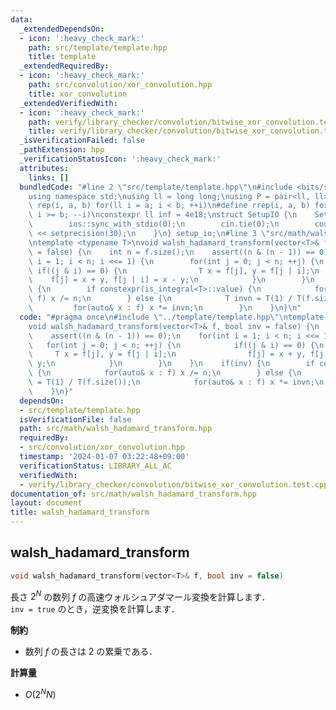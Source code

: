 ```yaml
---
data:
  _extendedDependsOn:
  - icon: ':heavy_check_mark:'
    path: src/template/template.hpp
    title: template
  _extendedRequiredBy:
  - icon: ':heavy_check_mark:'
    path: src/convolution/xor_convolution.hpp
    title: xor_convolution
  _extendedVerifiedWith:
  - icon: ':heavy_check_mark:'
    path: verify/library_checker/convolution/bitwise_xor_convolution.test.cpp
    title: verify/library_checker/convolution/bitwise_xor_convolution.test.cpp
  _isVerificationFailed: false
  _pathExtension: hpp
  _verificationStatusIcon: ':heavy_check_mark:'
  attributes:
    links: []
  bundledCode: "#line 2 \"src/template/template.hpp\"\n#include <bits/stdc++.h>\n\
    using namespace std;\nusing ll = long long;\nusing P = pair<ll, ll>;\n#define\
    \ rep(i, a, b) for(ll i = a; i < b; ++i)\n#define rrep(i, a, b) for(ll i = a;\
    \ i >= b; --i)\nconstexpr ll inf = 4e18;\nstruct SetupIO {\n    SetupIO() {\n\
    \        ios::sync_with_stdio(0);\n        cin.tie(0);\n        cout << fixed\
    \ << setprecision(30);\n    }\n} setup_io;\n#line 3 \"src/math/walsh_hadamard_transform.hpp\"\
    \ntemplate <typename T>\nvoid walsh_hadamard_transform(vector<T>& f, bool inv\
    \ = false) {\n    int n = f.size();\n    assert((n & (n - 1)) == 0);\n    for(int\
    \ i = 1; i < n; i <<= 1) {\n        for(int j = 0; j < n; ++j) {\n           \
    \ if((j & i) == 0) {\n                T x = f[j], y = f[j | i];\n            \
    \    f[j] = x + y, f[j | i] = x - y;\n            }\n        }\n    }\n    if(inv)\
    \ {\n        if constexpr(is_integral<T>::value) {\n            for(auto& x :\
    \ f) x /= n;\n        } else {\n            T invn = T(1) / T(f.size());\n   \
    \         for(auto& x : f) x *= invn;\n        }\n    }\n}\n"
  code: "#pragma once\n#include \"../template/template.hpp\"\ntemplate <typename T>\n\
    void walsh_hadamard_transform(vector<T>& f, bool inv = false) {\n    int n = f.size();\n\
    \    assert((n & (n - 1)) == 0);\n    for(int i = 1; i < n; i <<= 1) {\n     \
    \   for(int j = 0; j < n; ++j) {\n            if((j & i) == 0) {\n           \
    \     T x = f[j], y = f[j | i];\n                f[j] = x + y, f[j | i] = x -\
    \ y;\n            }\n        }\n    }\n    if(inv) {\n        if constexpr(is_integral<T>::value)\
    \ {\n            for(auto& x : f) x /= n;\n        } else {\n            T invn\
    \ = T(1) / T(f.size());\n            for(auto& x : f) x *= invn;\n        }\n\
    \    }\n}"
  dependsOn:
  - src/template/template.hpp
  isVerificationFile: false
  path: src/math/walsh_hadamard_transform.hpp
  requiredBy:
  - src/convolution/xor_convolution.hpp
  timestamp: '2024-01-07 03:22:48+09:00'
  verificationStatus: LIBRARY_ALL_AC
  verifiedWith:
  - verify/library_checker/convolution/bitwise_xor_convolution.test.cpp
documentation_of: src/math/walsh_hadamard_transform.hpp
layout: document
title: walsh_hadamard_transform
---
```


## walsh_hadamard_transform

```cpp
void walsh_hadamard_transform(vector<T>& f, bool inv = false)
```

長さ $2^N$ の数列 $f$ の高速ウォルシュアダマール変換を計算します．<br>
`inv = true` のとき，逆変換を計算します．

**制約**

- 数列 $f$ の長さは $2$ の累乗である．

**計算量**

- $O(2^N N)$